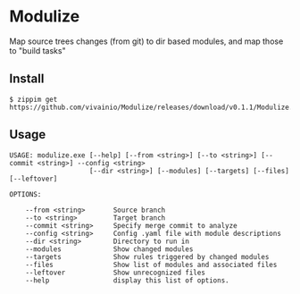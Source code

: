 # Modulize
Map source trees changes (from git) to dir based modules, and map those to "build tasks"

## Install

```
$ zippim get https://github.com/vivainio/Modulize/releases/download/v0.1.1/Modulize.zip
```

## Usage
```
USAGE: modulize.exe [--help] [--from <string>] [--to <string>] [--commit <string>] --config <string>
                    [--dir <string>] [--modules] [--targets] [--files] [--leftover]

OPTIONS:

    --from <string>       Source branch
    --to <string>         Target branch
    --commit <string>     Specify merge commit to analyze
    --config <string>     Config .yaml file with module descriptions
    --dir <string>        Directory to run in
    --modules             Show changed modules
    --targets             Show rules triggered by changed modules
    --files               Show list of modules and associated files
    --leftover            Show unrecognized files
    --help                display this list of options.
```    
    
